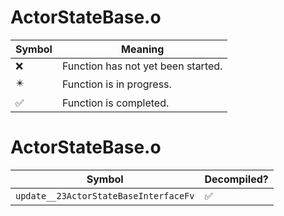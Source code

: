 # ActorStateBase.o
| Symbol | Meaning 
| ------------- | ------------- 
| :x: | Function has not yet been started. 
| :eight_pointed_black_star: | Function is in progress. 
| :white_check_mark: | Function is completed. 


# ActorStateBase.o
| Symbol | Decompiled? |
| ------------- | ------------- |
| `update__23ActorStateBaseInterfaceFv` | :white_check_mark: |
